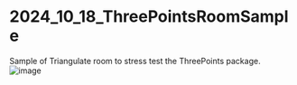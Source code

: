 # 2024_10_18_ThreePointsRoomSample
Sample of Triangulate room to stress test the ThreePoints package.
![image](https://github.com/user-attachments/assets/5456e9a6-4f97-4080-9a61-0319f994ac55)

